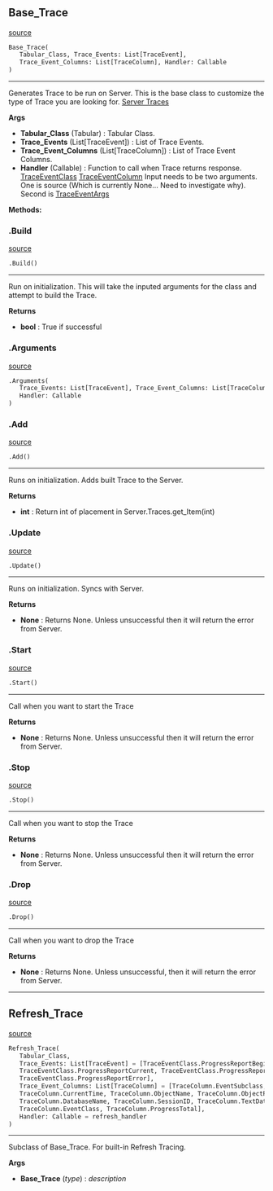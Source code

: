 #


## Base_Trace
[source](https://github.com/Curts0/PyTabular\blob\master\pytabular/tabular_tracing.py\#L11)
```python 
Base_Trace(
   Tabular_Class, Trace_Events: List[TraceEvent],
   Trace_Event_Columns: List[TraceColumn], Handler: Callable
)
```


---
Generates Trace to be run on Server.
This is the base class to customize the type of Trace you are looking for.
[Server Traces](https://docs.microsoft.com/en-us/dotnet/api/microsoft.analysisservices.tabular.server.traces?view=analysisservices-dotnet#microsoft-analysisservices-tabular-server-traces)


**Args**

* **Tabular_Class** (Tabular) : Tabular Class.
* **Trace_Events** (List[TraceEvent]) : List of Trace Events.
* **Trace_Event_Columns** (List[TraceColumn]) : List of Trace Event Columns.
* **Handler** (Callable) : Function to call when Trace returns response.
[TraceEventClass](https://docs.microsoft.com/en-us/dotnet/api/microsoft.analysisservices.traceeventclass?view=analysisservices-dotnet)
[TraceEventColumn](https://docs.microsoft.com/en-us/dotnet/api/microsoft.analysisservices.tracecolumn?view=analysisservices-dotnet)
Input needs to be two arguments.
One is source (Which is currently None... Need to investigate why).
Second is
[TraceEventArgs](https://docs.microsoft.com/en-us/dotnet/api/microsoft.analysisservices.traceeventargs?view=analysisservices-dotnet)


**Methods:**


### .Build
[source](https://github.com/Curts0/PyTabular\blob\master\pytabular/tabular_tracing.py\#L56)
```python
.Build()
```

---
Run on initialization.
This will take the inputed arguments for the class
and attempt to build the Trace.


**Returns**

* **bool**  : True if successful


### .Arguments
[source](https://github.com/Curts0/PyTabular\blob\master\pytabular/tabular_tracing.py\#L90)
```python
.Arguments(
   Trace_Events: List[TraceEvent], Trace_Event_Columns: List[TraceColumn],
   Handler: Callable
)
```


### .Add
[source](https://github.com/Curts0/PyTabular\blob\master\pytabular/tabular_tracing.py\#L97)
```python
.Add()
```

---
Runs on initialization. Adds built Trace to the Server.


**Returns**

* **int**  : Return int of placement in Server.Traces.get_Item(int)


### .Update
[source](https://github.com/Curts0/PyTabular\blob\master\pytabular/tabular_tracing.py\#L106)
```python
.Update()
```

---
Runs on initialization. Syncs with Server.


**Returns**

* **None**  : Returns None.
Unless unsuccessful then it will return the error from Server.

### .Start
[source](https://github.com/Curts0/PyTabular\blob\master\pytabular/tabular_tracing.py\#L116)
```python
.Start()
```

---
Call when you want to start the Trace


**Returns**

* **None**  : Returns None.
Unless unsuccessful then it will return the error from Server.

### .Stop
[source](https://github.com/Curts0/PyTabular\blob\master\pytabular/tabular_tracing.py\#L126)
```python
.Stop()
```

---
Call when you want to stop the Trace


**Returns**

* **None**  : Returns None.
Unless unsuccessful then it will return the error from Server.

### .Drop
[source](https://github.com/Curts0/PyTabular\blob\master\pytabular/tabular_tracing.py\#L136)
```python
.Drop()
```

---
Call when you want to drop the Trace


**Returns**

* **None**  : Returns None. Unless unsuccessful,
then it will return the error from Server.

----


## Refresh_Trace
[source](https://github.com/Curts0/PyTabular\blob\master\pytabular/tabular_tracing.py\#L187)
```python 
Refresh_Trace(
   Tabular_Class,
   Trace_Events: List[TraceEvent] = [TraceEventClass.ProgressReportBegin,
   TraceEventClass.ProgressReportCurrent, TraceEventClass.ProgressReportEnd,
   TraceEventClass.ProgressReportError],
   Trace_Event_Columns: List[TraceColumn] = [TraceColumn.EventSubclass,
   TraceColumn.CurrentTime, TraceColumn.ObjectName, TraceColumn.ObjectPath,
   TraceColumn.DatabaseName, TraceColumn.SessionID, TraceColumn.TextData,
   TraceColumn.EventClass, TraceColumn.ProgressTotal],
   Handler: Callable = refresh_handler
)
```


---
Subclass of Base_Trace. For built-in Refresh Tracing.


**Args**

* **Base_Trace** (_type_) : _description_

